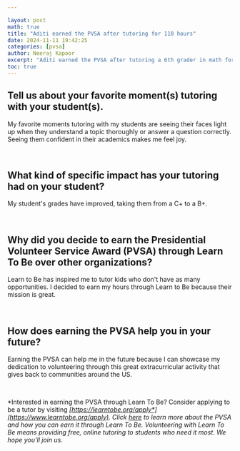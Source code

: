 ```yaml
---

layout: post
math: true
title: "Aditi earned the PVSA after tutoring for 110 hours"
date: 2024-11-11 19:42:25
categories: [pvsa]
author: Neeraj Kapoor
excerpt: "Aditi earned the PVSA after tutoring a 6th grader in math for 110 hours"
toc: true
---
```


## Tell us about your favorite moment(s) tutoring with your student(s).

My favorite moments tutoring with my students are seeing their faces light up when they understand a topic thoroughly or answer a question correctly. Seeing them confident in their academics makes me feel joy.

‍


## What kind of specific impact has your tutoring had on your student?

My student's grades have improved, taking them from a C+ to a B+.

‍


## Why did you decide to earn the Presidential Volunteer Service Award (PVSA) through Learn To Be over other organizations?

Learn to Be has inspired me to tutor kids who don't have as many opportunities. I decided to earn my hours through Learn to Be because their mission is great.

‍


## How does earning the PVSA help you in your future?

Earning the PVSA can help me in the future because I can showcase my dedication to volunteering through this great extracurricular activity that gives back to communities around the US.

‍

*Interested in earning the PVSA through Learn To Be? Consider applying to be a tutor by visiting *[*https://learntobe.org/apply*](https://www.learntobe.org/apply)*. Click *[*here*](https://www.learntobe.org/blog/what-is-the-presidential-volunteer-service-award-and-how-can-you-get-involved)* to learn more about the PVSA and how you can earn it through Learn To Be. Volunteering with Learn To Be means providing free, online tutoring to students who need it most. We hope you'll join us.*